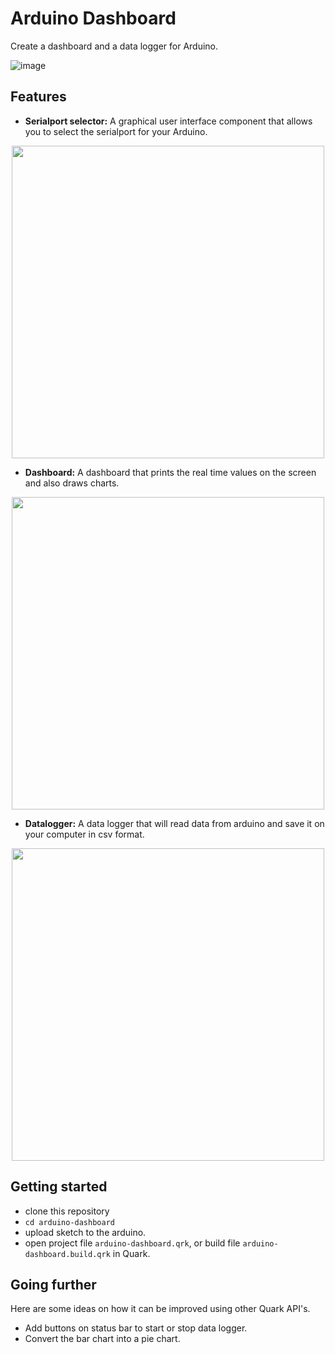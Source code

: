 # Arduino Dashboard
Create a dashboard and a data logger for Arduino.

![image](https://i.imgur.com/vnvEMNx.gif)

## Features
- __Serialport selector:__ A graphical user interface component that allows you to select the serialport for your Arduino.

<p align="center">
    <img src="https://i.imgur.com/fPOeavH.png" width="500">
</p>

- __Dashboard:__ A dashboard that prints the real time values on the screen and also draws charts.

<p align="center">
    <img src="https://i.imgur.com/GuQHONO.png" width="500">
</p>

- __Datalogger:__ A data logger that will read data from arduino and save it on your computer in csv format.

<p align="center">
    <img src="https://i.imgur.com/a7a4CmV.png" width="500">
</p>

## Getting started

- clone this repository
- `cd arduino-dashboard`
- upload sketch to the arduino.
- open project file `arduino-dashboard.qrk`, or build file `arduino-dashboard.build.qrk` in Quark.

## Going further

Here are some ideas on how it can be improved using other Quark API's.

- Add buttons on status bar to start or stop data logger.
- Convert the bar chart into a pie chart.